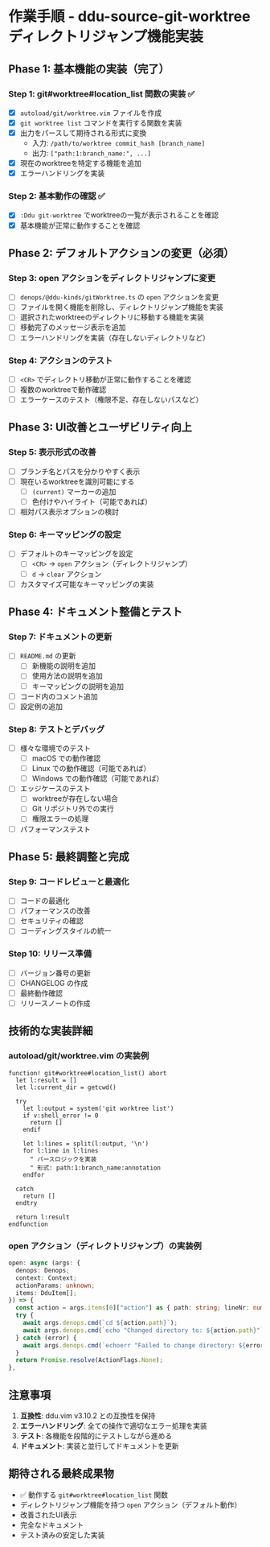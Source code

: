 # 作業手順 - ddu-source-git-worktree ディレクトリジャンプ機能実装

## Phase 1: 基本機能の実装（完了）

### Step 1: git#worktree#location_list 関数の実装 ✅
- [x] `autoload/git/worktree.vim` ファイルを作成
- [x] `git worktree list` コマンドを実行する関数を実装
- [x] 出力をパースして期待される形式に変換
  - 入力: `/path/to/worktree commit_hash [branch_name]`
  - 出力: `["path:1:branch_name:", ...]`
- [x] 現在のworktreeを特定する機能を追加
- [x] エラーハンドリングを実装

### Step 2: 基本動作の確認 ✅
- [x] `:Ddu git-worktree` でworktreeの一覧が表示されることを確認
- [x] 基本機能が正常に動作することを確認

## Phase 2: デフォルトアクションの変更（必須）

### Step 3: open アクションをディレクトリジャンプに変更
- [ ] `denops/@ddu-kinds/gitWorktree.ts` の `open` アクションを変更
- [ ] ファイルを開く機能を削除し、ディレクトリジャンプ機能を実装
- [ ] 選択されたworktreeのディレクトリに移動する機能を実装
- [ ] 移動完了のメッセージ表示を追加
- [ ] エラーハンドリングを実装（存在しないディレクトリなど）

### Step 4: アクションのテスト
- [ ] `<CR>` でディレクトリ移動が正常に動作することを確認
- [ ] 複数のworktreeで動作確認
- [ ] エラーケースのテスト（権限不足、存在しないパスなど）

## Phase 3: UI改善とユーザビリティ向上

### Step 5: 表示形式の改善
- [ ] ブランチ名とパスを分かりやすく表示
- [ ] 現在いるworktreeを識別可能にする
  - [ ] `(current)` マーカーの追加
  - [ ] 色付けやハイライト（可能であれば）
- [ ] 相対パス表示オプションの検討

### Step 6: キーマッピングの設定
- [ ] デフォルトのキーマッピングを設定
  - [ ] `<CR>` → `open` アクション（ディレクトリジャンプ）
  - [ ] `d` → `clear` アクション
- [ ] カスタマイズ可能なキーマッピングの実装

## Phase 4: ドキュメント整備とテスト

### Step 7: ドキュメントの更新
- [ ] `README.md` の更新
  - [ ] 新機能の説明を追加
  - [ ] 使用方法の説明を追加
  - [ ] キーマッピングの説明を追加
- [ ] コード内のコメント追加
- [ ] 設定例の追加

### Step 8: テストとデバッグ
- [ ] 様々な環境でのテスト
  - [ ] macOS での動作確認
  - [ ] Linux での動作確認（可能であれば）
  - [ ] Windows での動作確認（可能であれば）
- [ ] エッジケースのテスト
  - [ ] worktreeが存在しない場合
  - [ ] Git リポジトリ外での実行
  - [ ] 権限エラーの処理
- [ ] パフォーマンステスト

## Phase 5: 最終調整と完成

### Step 9: コードレビューと最適化
- [ ] コードの最適化
- [ ] パフォーマンスの改善
- [ ] セキュリティの確認
- [ ] コーディングスタイルの統一

### Step 10: リリース準備
- [ ] バージョン番号の更新
- [ ] CHANGELOG の作成
- [ ] 最終動作確認
- [ ] リリースノートの作成

## 技術的な実装詳細

### autoload/git/worktree.vim の実装例
```vim
function! git#worktree#location_list() abort
  let l:result = []
  let l:current_dir = getcwd()
  
  try
    let l:output = system('git worktree list')
    if v:shell_error != 0
      return []
    endif
    
    let l:lines = split(l:output, '\n')
    for l:line in l:lines
      " パースロジックを実装
      " 形式: path:1:branch_name:annotation
    endfor
    
  catch
    return []
  endtry
  
  return l:result
endfunction
```

### open アクション（ディレクトリジャンプ）の実装例
```typescript
open: async (args: {
  denops: Denops;
  context: Context;
  actionParams: unknown;
  items: DduItem[];
}) => {
  const action = args.items[0]["action"] as { path: string; lineNr: number };
  try {
    await args.denops.cmd(`cd ${action.path}`);
    await args.denops.cmd(`echo "Changed directory to: ${action.path}"`);
  } catch (error) {
    await args.denops.cmd(`echoerr "Failed to change directory: ${error}"`);
  }
  return Promise.resolve(ActionFlags.None);
},
```

## 注意事項

1. **互換性**: ddu.vim v3.10.2 との互換性を保持
2. **エラーハンドリング**: 全ての操作で適切なエラー処理を実装
3. **テスト**: 各機能を段階的にテストしながら進める
4. **ドキュメント**: 実装と並行してドキュメントを更新

## 期待される最終成果物

- ✅ 動作する `git#worktree#location_list` 関数
- ディレクトリジャンプ機能を持つ `open` アクション（デフォルト動作）
- 改善されたUI表示
- 完全なドキュメント
- テスト済みの安定した実装
